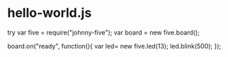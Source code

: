 # hello-world.js
try
var  five = require("johnny-five");
var board = new five.board();

board.on("ready", function(){
var led= new five.led(13);
led.blink(500);
});
